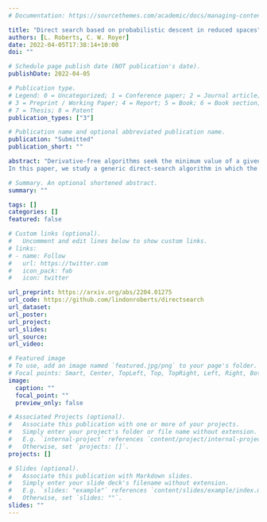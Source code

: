 ```yaml
---
# Documentation: https://sourcethemes.com/academic/docs/managing-content/

title: "Direct search based on probabilistic descent in reduced spaces"
authors: [L. Roberts, C. W. Royer]
date: 2022-04-05T17:38:14+10:00
doi: ""

# Schedule page publish date (NOT publication's date).
publishDate: 2022-04-05

# Publication type.
# Legend: 0 = Uncategorized; 1 = Conference paper; 2 = Journal article;
# 3 = Preprint / Working Paper; 4 = Report; 5 = Book; 6 = Book section;
# 7 = Thesis; 8 = Patent
publication_types: ["3"]

# Publication name and optional abbreviated publication name.
publication: "Submitted"
publication_short: ""

abstract: "Derivative-free algorithms seek the minimum value of a given objective function without using any derivative information. The performance of these methods often worsen as the dimension increases, a phenomenon predicted by their worst-case complexity guarantees. Nevertheless, recent algorithmic proposals have shown that incorporating randomization into otherwise deterministic frameworks could alleviate this effect for direct-search methods. The best guarantees and practical performance are obtained when employing a random vector and its negative, which amounts to drawing directions in a random one-dimensional subspace. Unlike for other derivative-free schemes, however, the properties of these subspaces have not been exploited.
In this paper, we study a generic direct-search algorithm in which the polling directions are defined using random subspaces. Complexity guarantees for such an approach are derived thanks to probabilistic properties related to both the subspaces and the directions used within these subspaces. By leveraging results on random subspace embeddings and sketching matrices, we show that better complexity bounds are obtained for randomized instances of our framework. A numerical investigation confirms the benefit of randomization, particularly when done in subspaces, when solving problems of moderately large dimension."

# Summary. An optional shortened abstract.
summary: ""

tags: []
categories: []
featured: false

# Custom links (optional).
#   Uncomment and edit lines below to show custom links.
# links:
# - name: Follow
#   url: https://twitter.com
#   icon_pack: fab
#   icon: twitter

url_preprint: https://arxiv.org/abs/2204.01275
url_code: https://github.com/lindonroberts/directsearch
url_dataset:
url_poster:
url_project:
url_slides:
url_source:
url_video:

# Featured image
# To use, add an image named `featured.jpg/png` to your page's folder. 
# Focal points: Smart, Center, TopLeft, Top, TopRight, Left, Right, BottomLeft, Bottom, BottomRight.
image:
  caption: ""
  focal_point: ""
  preview_only: false

# Associated Projects (optional).
#   Associate this publication with one or more of your projects.
#   Simply enter your project's folder or file name without extension.
#   E.g. `internal-project` references `content/project/internal-project/index.md`.
#   Otherwise, set `projects: []`.
projects: []

# Slides (optional).
#   Associate this publication with Markdown slides.
#   Simply enter your slide deck's filename without extension.
#   E.g. `slides: "example"` references `content/slides/example/index.md`.
#   Otherwise, set `slides: ""`.
slides: ""
---
```

